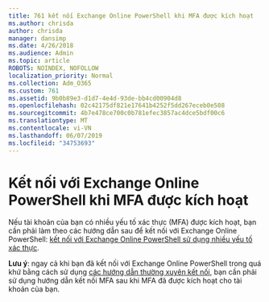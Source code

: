 ```yaml
---
title: 761 kết nối Exchange Online PowerShell khi MFA được kích hoạt
ms.author: chrisda
author: chrisda
manager: dansimp
ms.date: 4/26/2018
ms.audience: Admin
ms.topic: article
ROBOTS: NOINDEX, NOFOLLOW
localization_priority: Normal
ms.collection: Adm_O365
ms.custom: 761
ms.assetid: 9b0b89e3-d1d7-4e4d-93de-bb4cd00904d8
ms.openlocfilehash: 02c42175df821e17641b4252f5dd267eceb0e508
ms.sourcegitcommit: 4b7e478ce700c0b781efec3857ac4dce5bdf00c6
ms.translationtype: MT
ms.contentlocale: vi-VN
ms.lasthandoff: 06/07/2019
ms.locfileid: "34753693"
---
```

# <a name="connect-to-exchange-online-powershell-when-mfa-is-enabled"></a>Kết nối với Exchange Online PowerShell khi MFA được kích hoạt

Nếu tài khoản của bạn có nhiều yếu tố xác thực (MFA) được kích hoạt, bạn cần phải làm theo các hướng dẫn sau để kết nối với Exchange Online PowerShell: [kết nối với Exchange Online PowerShell sử dụng nhiều yếu tố xác thực](https://docs.microsoft.com/powershell/exchange/exchange-online/connect-to-exchange-online-powershell/mfa-connect-to-exchange-online-powershell).

**Lưu ý**: ngay cả khi bạn đã kết nối với Exchange Online PowerShell trong quá khứ bằng cách sử dụng [các hướng dẫn thường xuyên kết nối](https://docs.microsoft.com/powershell/exchange/exchange-online/connect-to-exchange-online-powershell/connect-to-exchange-online-powershell), bạn cần phải sử dụng hướng dẫn kết nối MFA sau khi MFA đã được kích hoạt cho tài khoản của bạn.
